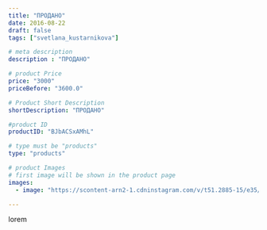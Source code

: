 ```yaml
---
title: "ПРОДАНО"
date: 2016-08-22
draft: false
tags: ["svetlana_kustarnikova"]

# meta description
description : "ПРОДАНО"

# product Price
price: "3000"
priceBefore: "3600.0"

# Product Short Description
shortDescription: "ПРОДАНО"

#product ID
productID: "BJbACSxAMhL"

# type must be "products"
type: "products"

# product Images
# first image will be shown in the product page
images:
  - image: "https://scontent-arn2-1.cdninstagram.com/v/t51.2885-15/e35/14099662_629029090597590_767297734_n.jpg?se=7&tp=1&_nc_ht=scontent-arn2-1.cdninstagram.com&_nc_cat=106&_nc_ohc=qLb0stiVaZgAX-yUyuH&ccb=7-4&oh=84183de890f09bb9bc1c1abcd378ccb5&oe=6084AAC4&ig_cache_key=MTMyMjY1MTA3MzE1MTgxMzcwNw%3D%3D.2-ccb7-4"

---
```

lorem
